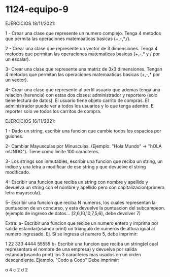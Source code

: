 # 1124-equipo-9

EJERCICIOS 18/11/2021:

1 - Crear una clase que represente un numero complejo. Tenga 4 metodos que permita las operaciones matemaaticas basicas (+,-,*,/).

2 - Crear una clase que represente un vector de 3 dimensiones. Tenga 4 metodos que permitan las operaciones matematicas basicas (+,-,* y / por un escalar).

3- Crear una clase que represente una matriz de 3x3 dimensiones. Tengan 4 metodos que permitan las operaciones matemaaticas basicas (+,-,* por un vector).

4- Crear una clase que represente al perfil usuario que ademas tenga una relacion (herencia) con estas dos clases: administrador y reportero (solo tiene lectura de datos). El usuario tiene objeto carrito de compras. El administrador puede ver a todos los usuarios y lo que tenga adentro. El reporter solo ve todos los carritos de compra.


EJERCICIOS 16/11/2021:

1 - Dado un string, escribir una funcion que cambie todos los espacios por guiones.

2- Cambiar Mayusculas por Minusculas. (Ejemplo: "Hola Mundo" -> "hOLA mUNDO"). Tiene como limite 100 caracteres.

3- Los strings son inmutables, escribir una funcion que reciba un string, un indice y una letra a modificar de ese string y que devuelve el string modificado.

4- Escribir una funcion que reciba un string con nombre y apellido y devuelva un string con el nombre y apellido pero con capitalizacion(primera letra mayuscula).

5- Escribir una funcion que reciba N numeros, los cuales representan la puntuacion de un concurso, y esta devuelve la puntuacion del subcampeon. (ejemplo de ingreso de datos... [2,6,10,10,7,5,6], debe devolver 7)

Extra: a- Escribir una funcion que recibe un numero entero y imprima por salida estandar(usando print) un triangulo de numeros de altura igual al numero ingresado. Ej. Si se ingresa el numero 5, debe imprimir:

1
22
333
4444
55555
b- Escribir una funcion que reciba un string(el cual representara el nombre de una empresa) y devuelve por salida estandar(usando print) los 3 caracteres mas usados en un orden descendiente. Ejemplo. "Codo a Codo" Debe imprimir:

o 4
c 2
d 2